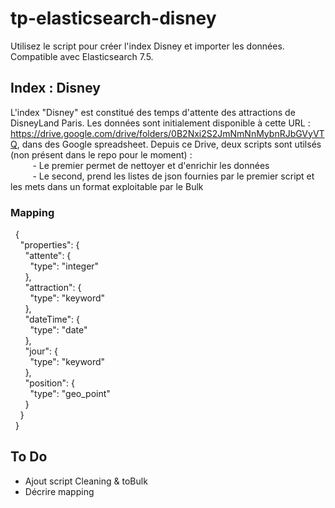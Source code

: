 # tp-elasticsearch-disney
Utilisez le script pour créer l'index Disney et importer les données.
Compatible avec Elasticsearch 7.5.

## Index : Disney 
 L'index "Disney" est constitué des temps d'attente des attractions de DisneyLand Paris. Les données sont initialement  disponible à cette URL : https://drive.google.com/drive/folders/0B2Nxi2S2JmNmNnMybnRJbGVyVTQ, dans des Google spreadsheet.
 Depuis ce Drive, deux scripts sont utilsés (non présent dans le repo pour le moment) :  
 &nbsp;  &nbsp;  &nbsp;  &nbsp;  &nbsp;- Le premier permet de nettoyer et d'enrichir les données  
 &nbsp;  &nbsp;  &nbsp;  &nbsp;  &nbsp;- Le second, prend les listes de json fournies par le premier script et les mets dans un format exploitable par le Bulk
### Mapping 
 &nbsp; {  
 &nbsp;  &nbsp; "properties": {  
 &nbsp;  &nbsp;  &nbsp; "attente": {  
 &nbsp;  &nbsp;  &nbsp; &nbsp; "type": "integer"  
 &nbsp;  &nbsp;  &nbsp; },  
 &nbsp;  &nbsp;  &nbsp; "attraction": {  
 &nbsp;  &nbsp;  &nbsp; &nbsp; "type": "keyword"  
 &nbsp;  &nbsp;  &nbsp; },  
 &nbsp;  &nbsp;  &nbsp; "dateTime": {  
 &nbsp;  &nbsp;  &nbsp; &nbsp; "type": "date"  
 &nbsp;  &nbsp;  &nbsp; },  
 &nbsp;  &nbsp;  &nbsp; "jour": {  
 &nbsp;  &nbsp;  &nbsp; &nbsp; "type": "keyword"  
 &nbsp;  &nbsp;  &nbsp; },  
 &nbsp;  &nbsp;  &nbsp; "position": {  
 &nbsp;  &nbsp;  &nbsp; &nbsp; "type": "geo_point"  
 &nbsp;  &nbsp;  &nbsp; }  
 &nbsp;  &nbsp; }  
 &nbsp; }  






## To Do
- Ajout script Cleaning & toBulk 
- Décrire mapping 
